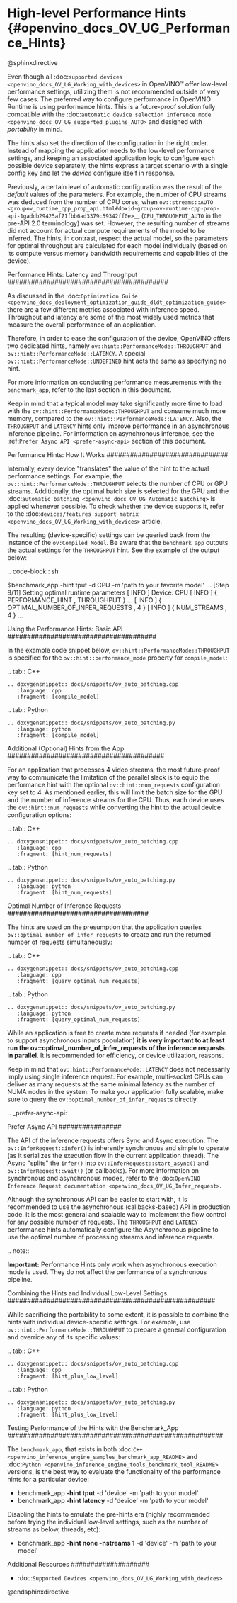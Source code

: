 # High-level Performance Hints {#openvino_docs_OV_UG_Performance_Hints}

@sphinxdirective

Even though all :doc:`supported devices <openvino_docs_OV_UG_Working_with_devices>` in OpenVINO™ offer low-level performance settings, utilizing them is not recommended outside of very few cases. 
The preferred way to configure performance in OpenVINO Runtime is using performance hints. This is a future-proof solution fully compatible with the :doc:`automatic device selection inference mode <openvino_docs_OV_UG_supported_plugins_AUTO>` and designed with *portability* in mind. 

The hints also set the direction of the configuration in the right order. Instead of mapping the application needs to the low-level performance settings, and keeping an associated application logic to configure each possible device separately, the hints express a target scenario with a single config key and let the *device* configure itself in response.

Previously, a certain level of automatic configuration was the result of the *default* values of the parameters. For example, the number of CPU streams was deduced from the number of CPU cores, when `ov::streams::AUTO <groupov_runtime_cpp_prop_api.html#doxid-group-ov-runtime-cpp-prop-api-1gaddb29425af71fbb6ad3379c59342ff0e>`__ (``CPU_THROUGHPUT_AUTO`` in the pre-API 2.0 terminology) was set. However, the resulting number of streams did not account for actual compute requirements of the model to be inferred.
The hints, in contrast, respect the actual model, so the parameters for optimal throughput are calculated for each model individually (based on its compute versus memory bandwidth requirements and capabilities of the device).

Performance Hints: Latency and Throughput
#########################################

As discussed in the :doc:`Optimization Guide <openvino_docs_deployment_optimization_guide_dldt_optimization_guide>` there are a few different metrics associated with inference speed. Throughput and latency are some of the most widely used metrics that measure the overall performance of an application.

Therefore, in order to ease the configuration of the device, OpenVINO offers two dedicated hints, namely ``ov::hint::PerformanceMode::THROUGHPUT`` and ``ov::hint::PerformanceMode::LATENCY``. A special ``ov::hint::PerformanceMode::UNDEFINED`` hint acts the same as specifying no hint. 

For more information on conducting performance measurements with the ``benchmark_app``, refer to the last section in this document.

Keep in mind that a typical model may take significantly more time to load with the ``ov::hint::PerformanceMode::THROUGHPUT`` and consume much more memory, compared to the ``ov::hint::PerformanceMode::LATENCY``. Also, the `THROUGHPUT` and `LATENCY` hints only improve performance in an asynchronous inference pipeline. For information on asynchronous inference, see the :ref:`Prefer Async API <prefer-async-api>` section of this document.

Performance Hints: How It Works
###############################

Internally, every device "translates" the value of the hint to the actual performance settings.
For example, the ``ov::hint::PerformanceMode::THROUGHPUT`` selects the number of CPU or GPU streams.
Additionally, the optimal batch size is selected for the GPU and the :doc:`automatic batching <openvino_docs_OV_UG_Automatic_Batching>` is applied whenever possible. To check whether the device supports it, refer to the :doc:`devices/features support matrix <openvino_docs_OV_UG_Working_with_devices>` article.

The resulting (device-specific) settings can be queried back from the instance of the ``ov:Compiled_Model``.
Be aware that the ``benchmark_app`` outputs the actual settings for the ``THROUGHPUT`` hint. See the example of the output below:

.. code-block:: sh

   $benchmark_app -hint tput -d CPU -m 'path to your favorite model'
   ...
   [Step 8/11] Setting optimal runtime parameters
   [ INFO ] Device: CPU
   [ INFO ]   { PERFORMANCE_HINT , THROUGHPUT }
   ...
   [ INFO ]   { OPTIMAL_NUMBER_OF_INFER_REQUESTS , 4 }
   [ INFO ]   { NUM_STREAMS , 4 }
   ...


Using the Performance Hints: Basic API
######################################

In the example code snippet below, ``ov::hint::PerformanceMode::THROUGHPUT`` is specified for the ``ov::hint::performance_mode`` property for ``compile_model``:


.. tab:: C++

    .. doxygensnippet:: docs/snippets/ov_auto_batching.cpp
       :language: cpp
       :fragment: [compile_model]

.. tab:: Python

    .. doxygensnippet:: docs/snippets/ov_auto_batching.py
       :language: python
       :fragment: [compile_model]


Additional (Optional) Hints from the App
########################################

For an application that processes 4 video streams, the most future-proof way to communicate the limitation of the parallel slack is to equip the performance hint with the optional ``ov::hint::num_requests`` configuration key set to 4. 
As mentioned earlier, this will limit the batch size for the GPU and the number of inference streams for the CPU. Thus, each device uses the ``ov::hint::num_requests`` while converting the hint to the actual device configuration options:


.. tab:: C++

    .. doxygensnippet:: docs/snippets/ov_auto_batching.cpp
       :language: cpp
       :fragment: [hint_num_requests]

.. tab:: Python

    .. doxygensnippet:: docs/snippets/ov_auto_batching.py
       :language: python
       :fragment: [hint_num_requests]


Optimal Number of Inference Requests
####################################

The hints are used on the presumption that the application queries ``ov::optimal_number_of_infer_requests`` to create and run the returned number of requests simultaneously:


.. tab:: C++

    .. doxygensnippet:: docs/snippets/ov_auto_batching.cpp
       :language: cpp
       :fragment: [query_optimal_num_requests]

.. tab:: Python

    .. doxygensnippet:: docs/snippets/ov_auto_batching.py
       :language: python
       :fragment: [query_optimal_num_requests]


While an application is free to create more requests if needed (for example to support asynchronous inputs population) **it is very important to at least run the ov::optimal_number_of_infer_requests of the inference requests in parallel**. It is recommended for efficiency, or device utilization, reasons. 

Keep in mind that ``ov::hint::PerformanceMode::LATENCY`` does not necessarily imply using single inference request. For example, multi-socket CPUs can deliver as many requests at the same minimal latency as the number of NUMA nodes in the system.
To make your application fully scalable, make sure to query the ``ov::optimal_number_of_infer_requests`` directly.

.. _prefer-async-api:

Prefer Async API
################

The API of the inference requests offers Sync and Async execution. The ``ov::InferRequest::infer()`` is inherently synchronous and simple to operate (as it serializes the execution flow in the current application thread). The Async "splits" the ``infer()`` into ``ov::InferRequest::start_async()`` and ``ov::InferRequest::wait()`` (or callbacks). For more information on synchronous and asynchronous modes, refer to the :doc:`OpenVINO Inference Request documentation <openvino_docs_OV_UG_Infer_request>`.

Although the synchronous API can be easier to start with, it is recommended to use the asynchronous (callbacks-based) API in production code. It is the most general and scalable way to implement the flow control for any possible number of requests. The ``THROUGHPUT`` and ``LATENCY`` performance hints automatically configure the Asynchronous pipeline to use the optimal number of processing streams and inference requests. 

.. note::
   
   **Important:** Performance Hints only work when asynchronous execution mode is used. They do not affect the performance of a synchronous pipeline.

Combining the Hints and Individual Low-Level Settings
#####################################################

While sacrificing the portability to some extent, it is possible to combine the hints with individual device-specific settings. 
For example, use ``ov::hint::PerformanceMode::THROUGHPUT`` to prepare a general configuration and override any of its specific values:


.. tab:: C++

    .. doxygensnippet:: docs/snippets/ov_auto_batching.cpp
       :language: cpp
       :fragment: [hint_plus_low_level]

.. tab:: Python

    .. doxygensnippet:: docs/snippets/ov_auto_batching.py
       :language: python
       :fragment: [hint_plus_low_level]


Testing Performance of the Hints with the Benchmark_App
#######################################################

The ``benchmark_app``, that exists in both  :doc:`C++ <openvino_inference_engine_samples_benchmark_app_README>` and :doc:`Python <openvino_inference_engine_tools_benchmark_tool_README>` versions, is the best way to evaluate the functionality of the performance hints for a particular device:

* benchmark_app **-hint tput** -d 'device' -m 'path to your model'
* benchmark_app **-hint latency** -d 'device' -m 'path to your model'

Disabling the hints to emulate the pre-hints era (highly recommended before trying the individual low-level settings, such as the number of streams as below, threads, etc):

* benchmark_app **-hint none -nstreams 1**  -d 'device' -m 'path to your model'


Additional Resources
####################

* :doc:`Supported Devices <openvino_docs_OV_UG_Working_with_devices>`

@endsphinxdirective
